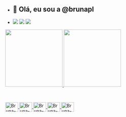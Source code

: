 - ## 👋 Olá, eu sou a @brunapl
- <div>
    <a href="https://instagram.com/_brunapl" target="_blank"><img src="https://img.shields.io/badge/Instagram-E4405F?style=for-the-badge&logo=instagram&logoColor=white" target="_blank"></a>
    <a href="https://linkedin.com/in/bruna-lima-0898a9221/" target="_blank"><img src="https://img.shields.io/badge/LinkedIn-0077B5?style=for-the-badge&logo=linkedin&logoColor=white"></a>
    <a href="mailto:bruninhapereira05@gmail.com"><img src="https://img.shields.io/badge/Gmail-D14836?style=for-the-badge&logo=gmail&logoColor=white"></a>
  </div>
  
<div>
  <a href="//github.com/brunapl">
  <img height="180em" src="https://github-readme-stats.vercel.app/api?username=brunapl&show_icons=true&theme=dracula&include_all_commits=true&count_private=true"/>
  <img height="180em" src="https://github-readme-stats.vercel.app/api/top-langs/?username=brunapl&layout=compact&langs_count=16&theme=dracula"/>
</div>

 ## 
 
<div style="display: inline_block"><br>
<img align="center" alt="Bruna-HTML" height="30" width="40" <img src="https://cdn.jsdelivr.net/gh/devicons/devicon@latest/icons/html5/html5-original.svg">
<img align="center" alt="Bruna-CSS" height="30" width="40" <img src="https://cdn.jsdelivr.net/gh/devicons/devicon@latest/icons/css3/css3-original.svg">
<img align="center" alt="Bruna-Sql" height="30" width="40"  <img src="https://cdn.jsdelivr.net/gh/devicons/devicon@latest/icons/threedsmax/threedsmax-original.svg">
<img align="center" alt="Bruna-BS" height="30" width="40" <img src="https://cdn.jsdelivr.net/gh/devicons/devicon@latest/icons/bootstrap/bootstrap-original-wordmark.svg">
<img align="center" alt="Bruna-HTML" height="30" width="40" <img src="https://cdn.jsdelivr.net/gh/devicons/devicon@latest/icons/canva/canva-original.svg">         
</div>

